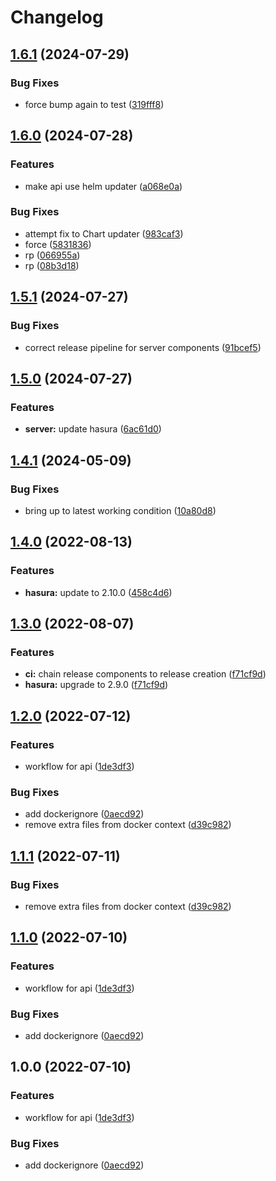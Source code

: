 # Changelog

## [1.6.1](https://github.com/radicand/cookbookery/compare/server-api-v1.6.0...server-api-v1.6.1) (2024-07-29)


### Bug Fixes

* force bump again to test ([319fff8](https://github.com/radicand/cookbookery/commit/319fff828d782fbf7aaa01461161942273e1f232))

## [1.6.0](https://github.com/radicand/cookbookery/compare/server-api-v1.5.1...server-api-v1.6.0) (2024-07-28)


### Features

* make api use helm updater ([a068e0a](https://github.com/radicand/cookbookery/commit/a068e0a9bab404c2e08a189def9b6f1f440b3d5e))


### Bug Fixes

* attempt fix to Chart updater ([983caf3](https://github.com/radicand/cookbookery/commit/983caf337ae6962636eb91aa3ee5cd2b1c90bc93))
* force ([5831836](https://github.com/radicand/cookbookery/commit/5831836b2b3b200ec0c991ac11adb06d842a0a7a))
* rp ([066955a](https://github.com/radicand/cookbookery/commit/066955a77ef991d4b9665e5ee0238ca6274a4659))
* rp ([08b3d18](https://github.com/radicand/cookbookery/commit/08b3d187afb61a1d98d917fdbe9f12776416930c))

## [1.5.1](https://github.com/radicand/cookbookery/compare/server-api-v1.5.0...server-api-v1.5.1) (2024-07-27)


### Bug Fixes

* correct release pipeline for server components ([91bcef5](https://github.com/radicand/cookbookery/commit/91bcef5b6b60d0c5f2eb66a6a2e65f955f73b1f7))

## [1.5.0](https://github.com/radicand/cookbookery/compare/server-api-v1.4.1...server-api-v1.5.0) (2024-07-27)


### Features

* **server:** update hasura ([6ac61d0](https://github.com/radicand/cookbookery/commit/6ac61d08dab44ddc2f0645b2486c5734c00c334e))

## [1.4.1](https://github.com/radicand/cookbookery/compare/server-api-v1.4.0...server-api-v1.4.1) (2024-05-09)


### Bug Fixes

* bring up to latest working condition ([10a80d8](https://github.com/radicand/cookbookery/commit/10a80d80e78fc75b3fc96e2577c6c2069b2b6874))

## [1.4.0](https://github.com/radicand/cookbookery/compare/server-api-v1.3.0...server-api-v1.4.0) (2022-08-13)


### Features

* **hasura:** update to 2.10.0 ([458c4d6](https://github.com/radicand/cookbookery/commit/458c4d60a8d1a72cea6178f5829a19d3b291dbd8))

## [1.3.0](https://github.com/radicand/cookbookery/compare/server-api-v1.2.0...server-api-v1.3.0) (2022-08-07)


### Features

* **ci:** chain release components to release creation ([f71cf9d](https://github.com/radicand/cookbookery/commit/f71cf9d94fc734dc4a710bc2509d776bf5c79b28))
* **hasura:** upgrade to 2.9.0 ([f71cf9d](https://github.com/radicand/cookbookery/commit/f71cf9d94fc734dc4a710bc2509d776bf5c79b28))

## [1.2.0](https://github.com/radicand/cookbookery/compare/server-api-v1.1.1...server-api-v1.2.0) (2022-07-12)


### Features

* workflow for api ([1de3df3](https://github.com/radicand/cookbookery/commit/1de3df3f45d19557b0040ebb7d5c6f17e47eaa6c))


### Bug Fixes

* add dockerignore ([0aecd92](https://github.com/radicand/cookbookery/commit/0aecd921e2dce3f080d9770b6895885d50e517c3))
* remove extra files from docker context ([d39c982](https://github.com/radicand/cookbookery/commit/d39c98292ca251909c0943075e043eb2036d9218))

## [1.1.1](https://github.com/radicand/cookbookery/compare/v1.1.0...v1.1.1) (2022-07-11)


### Bug Fixes

* remove extra files from docker context ([d39c982](https://github.com/radicand/cookbookery/commit/d39c98292ca251909c0943075e043eb2036d9218))

## [1.1.0](https://github.com/radicand/cookbookery/compare/v1.0.0...v1.1.0) (2022-07-10)


### Features

* workflow for api ([1de3df3](https://github.com/radicand/cookbookery/commit/1de3df3f45d19557b0040ebb7d5c6f17e47eaa6c))


### Bug Fixes

* add dockerignore ([0aecd92](https://github.com/radicand/cookbookery/commit/0aecd921e2dce3f080d9770b6895885d50e517c3))

## 1.0.0 (2022-07-10)


### Features

* workflow for api ([1de3df3](https://github.com/radicand/cookbookery/commit/1de3df3f45d19557b0040ebb7d5c6f17e47eaa6c))


### Bug Fixes

* add dockerignore ([0aecd92](https://github.com/radicand/cookbookery/commit/0aecd921e2dce3f080d9770b6895885d50e517c3))
